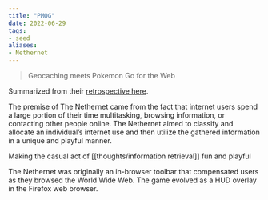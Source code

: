 ```yaml
---
title: "PMOG"
date: 2022-06-29
tags:
- seed
aliases:
- Nethernet
---
```


> Geocaching meets Pokemon Go for the Web

Summarized from their [retrospective here](http://pmog.com/).

The premise of The Nethernet came from the fact that internet users spend a large portion of their time multitasking, browsing information, or contacting other people online. The Nethernet aimed to classify and allocate an individual’s internet use and then utilize the gathered information in a unique and playful manner.

Making the casual act of [[thoughts/information retrieval]] fun and playful

The Nethernet was originally an in-browser toolbar that compensated users as they browsed the World Wide Web. The game evolved as a HUD overlay in the Firefox web browser.